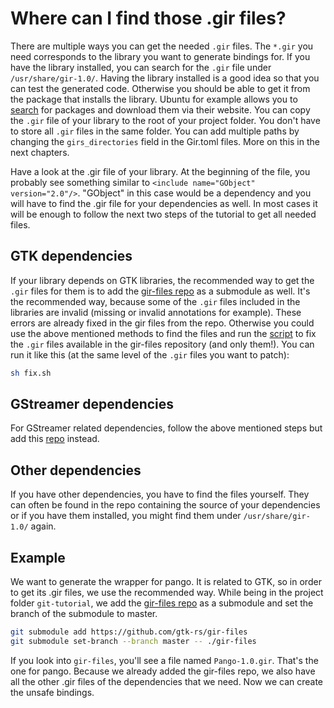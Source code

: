 # Where can I find those .gir files?
There are multiple ways you can get the needed `.gir` files. The `*.gir` you need corresponds to the library you want to generate bindings for. If you have the library installed, you can search for the `.gir` file under `/usr/share/gir-1.0/`. Having the library installed is a good idea so that you can test the generated code. Otherwise you should be able to get it from the package that installs the library. Ubuntu for example allows you to [search](https://packages.ubuntu.com/) for packages and download them via their website. You can copy the `.gir` file of your library to the root of your project folder. You don't have to store all `.gir` files in the same folder. You can add multiple paths by changing the `girs_directories` field in the Gir.toml files. More on this in the next chapters.

Have a look at the .gir file of your library. At the beginning of the file, you probably see something similar to `<include name="GObject" version="2.0"/>`. "GObject" in this case would be a dependency and you will have to find the .gir file for your dependencies as well. In most cases it will be enough to follow the next two steps of the tutorial to get all needed files.

## GTK dependencies
If your library depends on GTK libraries, the recommended way to get the `.gir` files for them is to add the [gir-files repo](https://github.com/gtk-rs/gir-files) as a submodule as well. It's the recommended way, because some of the `.gir` files included in the libraries are invalid (missing or invalid annotations for example). These errors are already fixed in the gir files from the repo. Otherwise you could use the above mentioned methods to find the files and run the [script](https://github.com/gtk-rs/gir-files/blob/master/fix.sh) to fix the `.gir` files available in the gir-files repository (and only them!). You can run it like this (at the same level of the `.gir` files you want to patch):

```sh
sh fix.sh
```

## GStreamer dependencies
For GStreamer related dependencies, follow the above mentioned steps but add this [repo](https://gitlab.freedesktop.org/gstreamer/gir-files-rs) instead.

## Other dependencies
If you have other dependencies, you have to find the files yourself. They can often be found in the repo containing the source of your dependencies or if you have them installed, you might find them under `/usr/share/gir-1.0/` again.

## Example
We want to generate the wrapper for pango. It is related to GTK, so in order to get its .gir files, we use the recommended way. While being in the project folder `git-tutorial`, we add the [gir-files repo](https://github.com/gtk-rs/gir-files) as a submodule and set the branch of the submodule to master.

```sh
git submodule add https://github.com/gtk-rs/gir-files
git submodule set-branch --branch master -- ./gir-files
```
If you look into `gir-files`, you'll see a file named `Pango-1.0.gir`. That's the one for pango. Because we already added the gir-files repo, we also have all the other .gir files of the dependencies that we need. Now we can create the unsafe bindings.